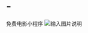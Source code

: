 # -
免费电影小程序
![输入图片说明](https://images.gitee.com/uploads/images/2020/0114/095313_c93071be_865210.jpeg "gh_fb4f5b6d2076_258.jpg")
